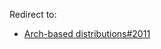 Redirect to:

*   [Arch-based distributions#2011](/index.php/Arch-based_distributions#2011 "Arch-based distributions")